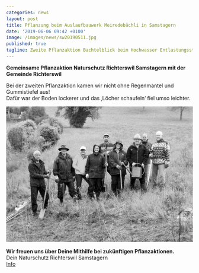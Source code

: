 ```yaml
---
categories: news
layout: post
title: Pflanzung beim Auslaufbauwerk Meiredebächli in Samstagern 
date: '2019-06-06 09:42 +0100'
image: /images/news/sw20190511.jpg
published: true
tagline: Zweite Pflanzaktion Bachtelblick beim Hochwasser Entlastungsstollen Chrummbächli 
---
```


**Gemeinsame Pflanzaktion Naturschutz Richterswil Samstagern mit der Gemeinde Richterswil**   


Bei der zweiten Pflanzaktion kamen wir nicht ohne Regenmantel und Gummistiefel aus!  
Dafür war der Boden lockerer und das ‚Löcher schaufeln‘ fiel umso leichter.  
  

<img class="float-left mr-20" src="/images/news/sw20190511.jpg" />  
  
**Wir freuen uns über Deine Mithilfe bei zukünftigen Pflanzaktionen.**  
Dein Naturschutz Richterswil Samstagern  
[Info](mailto:info@naturschutz-r-s.ch)
